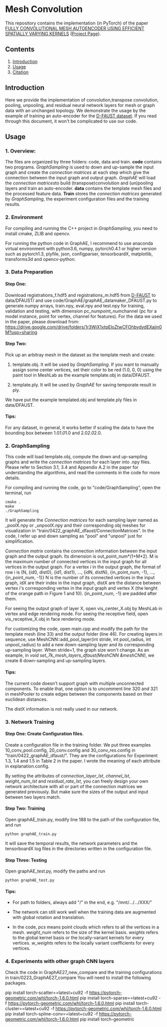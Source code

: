 # Mesh Convolution 
This repository contains the implementation (in PyTorch) of the paper [FULLY CONVOLUTIONAL MESH AUTOENCODER USING EFFICIENT SPATIALLY VARYING KERNELS](https://arxiv.org/pdf/2006.04325.pdf) ([Project Page](https://zhouyisjtu.github.io/project_vcmeshcnn/vcmeshcnn.html)). 

## Contents
1. [Introduction](#introduction)
2. [Usage](#usage)
3. [Citation](#citation)

## Introduction
Here we provide the implementation of convolution,transpose convolution, pooling, unpooling, and residual neural network layers for mesh or graph data with an unchanged topology. We demonstrate the usage by the example of training an auto-encoder for the [D-FAUST dataset](http://dfaust.is.tue.mpg.de/). If you read through this document, it won't be complicated to use our code.

## Usage
### 1. Overview:
The files are organized by three folders: code, data and train. 
**code** contains two programs. *GraphSampling* is used to down and up-sample the input graph and create the *connection matrices* at each step which give the connection between the input graph and output graph. *GraphAE* will load the *connection matrices*to build (transpose)convolution and (un)pooling layers and train an auto-encoder.
**data** contains the template mesh files and the processed feature data.
**Train** stores the *connection matrices* generated by *GraphSampling*, the experiment configuration files and the training results.

### 2. Environment
For compiling and running the C++ project in *GraphSampling*, you need to install cmake, ZLIB and opencv.

For running the python code in GraphAE, I recommend to use anaconda virtual environment with python3.6, numpy, pytorch0.4.1 or higher version such as pytorch1.3, plyfile, json, configparser, tensorboardX, matplotlib, transforms3d and opencv-python.

### 3. Data Preparation
#### Step One: 
Download registrations_f.hdf5 and registrations_m.hdf5 from [D-FAUST](http://dfaust.is.tue.mpg.de/) to data/DFAUST/ and use code/GraphAE/graphAE_datamaker_DFAUST.py to generate numpy arrays, train.npy, eval.npy and test.npy for training, validation and testing, with dimension pc_num*point_num*channel (pc for a model instance, point for vertex, channel for features). For the data we used in the paper, please download from: https://drive.google.com/drive/folders/1r3WiX1xtpEloZtwCFOhbydydEXajjn0M?usp=sharing

#### Step Two: 
Pick up an arbitray mesh in the dataset as the template mesh and create:
1. template.obj. It will be used by *GraphSampling*. If you want to manually assign some center vertices, set their color to be red (1.0, 0, 0) using the paint tool in MeshLab as the example template.obj in data/DFAUST.

2. template.ply. It will be used by *GraphAE* for saving temporate result in ply.

We have put the example templated.obj and template.ply files in data/DFAUST. 

#### Tips:
For any dataset, in general, it works better if scaling the data to have the bounding box between 1.0*1.0*1.0 and 2.0*2.0*2.0.

### 2. GraphSampling
This code will load template.obj, compute the down and up-sampling graphs and write the *connection matrices* for each layer into .npy files. Please refer to Section 3.1, 3.4 and Appendix A.2 in the paper for understanding the algorithms, and read the comments in the code for more details.

For compiling and running the code, go to "code/GraphSampling", open the terminal, run
```
cmake .
make
./GraphSampling
```

It will generate the *Connection matrices* for each sampling layer named as _poolX.npy or _unpoolX.npy and their corresponding obj meshes for visualization in "train/0422_graphAE_dfaust/ConnectionMatrices". In the code, I refer up and down sampling as  "pool" and "unpool" just for simplification. 

*Connection matrix* contains the connection information between the input graph and the output graph. Its dimension is out_point_num*(1+M*2). M is the maximum number of connected vertices in the input graph for all vertices in the output graph. For a vertex i in the output graph, the format of row i is
{N, {id0, dist0}, {id1, dist1}, ..., {idN, distN}, {in_point_num, -1}, ..., {in_point_num, -1}}
N is the number of its connected vertices in the input graph, idX are their index in the input graph, distX are the distance between vertex i's corresponding vertex in the input graph and vertex X (the lenght of the orange path in Figure 1 and 10). {in_point_num, -1} are padded after them. 

For seeing the output graph of layer X, open vis_center_X.obj by MeshLab in vertex and edge rendering mode. For seeing the receptive field, open vis_receptive_X.obj in face rendering mode. 

For customizing the code, open main.cpp and modify the path for the template mesh (line 33) and the output folder (line 46). For creating layers in sequence, use MeshCNN::add_pool_layer(int stride, int pool_radius, int unpool_radius) to add a new down-sampling layer and its corresponding up-sampling layer. When stride=1, the graph size won't change. As an example, in *void set_7k_mesh_layers_dfaust(MeshCNN &meshCNN)*, we create 8 down-sampling and up-sampling layers. 

#### Tips:
The current code doesn't support graph with multiple unconnected components. To enable that, one option is to uncomment line 320 and 321 in meshPooler to create edges between the components based on their euclidean distances.

The distX information is not really used in our network.

### 3. Network Training
#### Step One: Create Configuration files.
Create a configuration file in the training folder. We put three examples 10_conv_pool.config, 20_conv.config and 30_conv_res.config in "train/0422_graphAE_dfaust/". They are the configurations for Experiment 1.3, 1.4 and 1.5 in Table 2 in the paper. I wrote the meaning of each attribute in explanation.config.

By setting the attributes of *connection_layer_lst*, *channel_lst*, *weight_num_lst* and *residual_rate_lst*, you can freely design your own network architecture with all or part of the connection matrices we generated previously. But make sure the sizes of the output and input between two layers match.

#### Step Two: Training
Open graphAE_train.py, modify line 188 to the path of the configuration file, and run
```
python graphAE_train.py
```

It will save the temporal results, the network parameters and the tensorboardX log files in the directories written in the configuration file.

#### Step Three: Testing
Open graphAE_test.py, modify the paths and run
```
python graphAE_test.py
```

#### Tips:
- For path to folders, always add "/" in the end, e.g. "/mnt/.../.../XXX/"

- The network can still work well when the training data are augmented with global rotation and translation.

- In the code, *pcs* means point clouds which refers to all the vertices in a mesh. *weight_num* refers to the size of the kernel basis. *weights* refers to the global kernel basis or the locally-variant kernels for every vertices. *w_weights* refers to the locally variant coefficients for every vertices. 


### 4. Experiments with other graph CNN layers
Check the code in GraphAE27_new_compare and the training configurations in train/0223_GraphAE27_compare
You will need to install the following packages.

pip install torch-scatter==latest+cu92 -f https://pytorch-geometric.com/whl/torch-1.6.0.html
pip install torch-sparse==latest+cu92 -f https://pytorch-geometric.com/whl/torch-1.6.0.html
pip install torch-cluster==latest+cu92 -f https://pytorch-geometric.com/whl/torch-1.6.0.html
pip install torch-spline-conv==latest+cu92 -f https://pytorch-geometric.com/whl/torch-1.6.0.html
pip install torch-geometric










